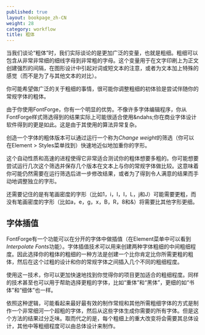 ```yaml
---
published: true
layout: bookpage_zh-CN
weight: 28
category: workflow
title: 粗体
---
```


当我们谈论“粗体”时，我们实际谈论的是更加广泛的变量，也就是粗细。粗细可以包含从非常非常细的细线字母到非常粗的字母。这个变量用于在文字印刷上为正文创建强烈的间隔，在图形设计中引起对词或短文本的注意，或者为文本加上特殊的感觉（而不是为了与其他文本的对比）。

你可能希望做广泛的关于粗细的事情，很可能你调整粗细的初体验是尝试伴随你的常规字体的粗体。

由于你使用FontForge，你有一个明显的优势。不像许多字体编辑程序，你从FontForge样式筛选得到的结果实际上可能很适合使用&ndahs;你在商业字体设计软件得到的更是如此。这是由于其使用的算法异常复杂。

创造一个字体的粗体版本可以通过运行一个称为<em>Change weight</em>的筛选（你可以在Element &gt; Styles菜单找到）快速地近似地加重你的字形。

这个自动性质和高速的进程使得它非常适合测试你的粗体想要多粗的。你可能想要尝试运行几次这个筛选并保存几个版本在文本上与你的常规字体做比较。这意味着你可能仍然需要在运行筛选后进一步修改结果，或者为了得到令人满意的结果而手动地调整独立的字形。

还需要记住的是有笔画密度的字形（比如1，i，l，I，L，j和J）可能需要更粗，而没有笔画密度的字形（比如a，e，g，x，B，R，8和&amp;）将需要比其他字形更细。

## 字体插值

FontForge有一个功能可以在分开的字体中做插值（在Element菜单中可以看到<em>Interpolate Fonts</em>功能）。字体插值技术可以用来创建两种字体粗细的中间粗细程度。因此选择你的粗体的粗细的一种方法是创建一个比你肯定比你所需更粗的粗体，然后在这个过粗的设计和你的常规字体之间插入几个不同的粗细程度。

使用这一技术，你可以更加快速地找到你觉得你的项目更加适合的粗细程度。同样的技术甚至也可以用于帮助选择更粗的字体，比如“重体”和“黑体”，更细的如“书体”和“细体”也一样。

依照这种逻辑，可能看起来最好最有效的制作常规和其他所需粗细字体的方式是制作一个非常细河一个超粗的字体，然后从这些字体生成你需要的所有字体。但是这个方法的结果过分乏味。取而代之的是，每个粗细上的重大改变将会需要其总体设计，其他中等粗细程度可以由总体设计来制作。